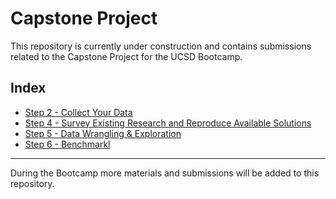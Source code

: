 # Capstone Project

This repository is currently under construction and contains submissions related to the Capstone Project for the UCSD Bootcamp.

## Index

- [Step 2 - Collect Your Data](./2-EDA)
- [Step 4 - Survey Existing Research and Reproduce Available Solutions](./4-Survey_Existing_Research)
- [Step 5 - Data Wrangling & Exploration](./5-Data_Wrangling)
- [Step 6 - Benchmarkl](./6-Benchmark_your_model)

---

During the Bootcamp more materials and submissions will be added to this repository.

